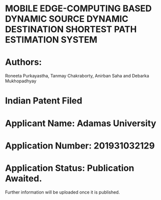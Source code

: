# MOBILE EDGE-COMPUTING BASED DYNAMIC SOURCE DYNAMIC DESTINATION SHORTEST PATH ESTIMATION SYSTEM

# Authors:
Roneeta Purkayastha, Tanmay Chakraborty, Anirban Saha and Debarka Mukhopadhyay

# Indian Patent Filed

# Applicant Name: Adamas University

# Application Number: 201931032129

# Application Status: Publication Awaited.

Further information will be uploaded once it is published.
